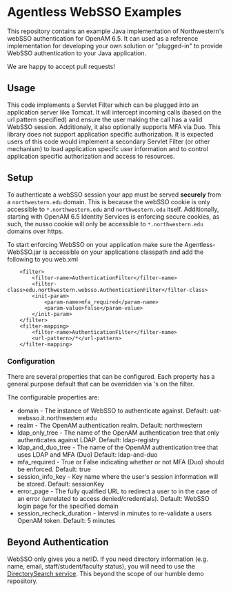 # Agentless WebSSO Examples
This repository contains an example Java implementation of Northwestern's webSSO authentication for OpenAM 6.5. It can used as a reference implementation for developing your own solution or "plugged-in" to provide WebSSO authentication to your Java application.

We are happy to accept pull requests!

## Usage
This code implements a Servlet Filter which can be plugged into an application server like Tomcat.  It will intercept incoming
calls (based on the url pattern specified) and ensure the user making the call has a valid WebSSO session.  Additionaly, it also optionally supports MFA via Duo. This library does not support application specific authorization.  It is expected users of this code would implement a secondary Servlet Filter (or other mechanism) to load application specifc user information and to control application specific authorization and access to resources.  

## Setup
To authenticate a webSSO session your app must be served **securely** from a `northwestern.edu` domain. This is because the webSSO cookie is only accessible to `*.northwestern.edu` and `northwestern.edu` itself.  Additionally, starting with OpenAM 6.5 Identity Services is enforcing secure cookies, as such, the nusso cookie will only be accessible to `*.northwestern.edu` domains over https.  

To start enforcing WebSSO on your application make sure the Agentless-WebSSO.jar is accessible on your applications classpath and add the following to you web.xml
```
	<filter>
		<filter-name>AuthenticationFilter</filter-name>
		<filter-class>edu.northwestern.websso.AuthenticationFilter</filter-class>
		<init-param>
			<param-name>mfa_required</param-name>
			<param-value>false</param-value>
		</init-param>
	</filter>
	<filter-mapping>
		<filter-name>AuthenticationFilter</filter-name>
		<url-pattern>/*</url-pattern>
	</filter-mapping>
```

### Configuration
There are several properties that can be configured.  Each property has a general purpose default that can be overridden via <init-param>'s on the filter.

The configurable properties are:
* domain - The instance of WebSSO to authenticate against.  Default: uat-websso.it.northwestern.edu
* realm - The OpenAM authentication realm.  Default: northwestern
* ldap_only_tree - The name of the OpenAM authentication tree that only authenticates against LDAP.  Default: ldap-registry
* ldap_and_duo_tree - The name of the OpenAM authentication tree that uses LDAP and MFA (Duo)  Default: ldap-and-duo
* mfa_required - True or False indicating whether or not MFA (Duo) should be enforced.  Default: true
* session_info_key - Key name where the user's session information will be stored.  Default: sessionKey
* error_page - The fully qualified URL to redirect a user to in the case of an error (unrelated to access denied/credentials).  Default: WebSSO login page for the specified domain
* session_recheck_duration - Intervsl in minutes to re-validate a users OpenAM token.  Default: 5 minutes
		

## Beyond Authentication
WebSSO only gives you a netID. If you need directory information (e.g. name, email, staff/student/faculty status), you will 
need to use the [DirectorySearch service](https://apiserviceregistry.northwestern.edu). This beyond the scope of our humble 
demo repository.
